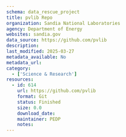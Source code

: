 ```yaml
---
schema: data_rescue_project 
title: pvlib Repo
organization: Sandia National Laboratories
agency: Department of Energy
websites: sandia.gov
data_source: https://github.com/pvlib
description: 
last_modified: 2025-03-27
metadata_available: No
metadata_url: 
category:
  - ['Science & Research'] 
resources:
  - id: 614
    url: https://github.com/pvlib
    format: Git
    status: Finished
    size: 0.0
    download_date: 
    maintainer: PEDP
    notes: 
---
```

